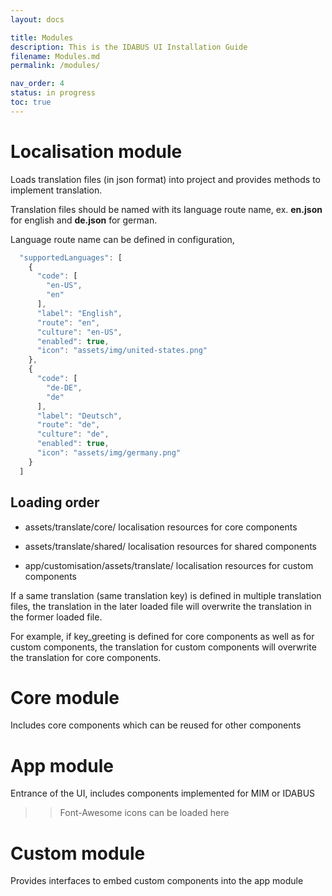 ```yaml
---
layout: docs

title: Modules
description: This is the IDABUS UI Installation Guide
filename: Modules.md
permalink: /modules/

nav_order: 4
status: in progress
toc: true
---
```


# Localisation module
Loads translation files (in json format) into project and provides methods to implement translation.

Translation files should be named with its language route name, ex. **en.json** for english and **de.json** for german.

Language route name can be defined in configuration,
```js
  "supportedLanguages": [
    {
      "code": [
        "en-US",
        "en"
      ],
      "label": "English",
      "route": "en",
      "culture": "en-US",
      "enabled": true,
      "icon": "assets/img/united-states.png"
    },
    {
      "code": [
        "de-DE",
        "de"
      ],
      "label": "Deutsch",
      "route": "de",
      "culture": "de",
      "enabled": true,
      "icon": "assets/img/germany.png"
    }
  ]
```

## Loading order
- assets/translate/core/
localisation resources for core components

- assets/translate/shared/
localisation resources for shared components

- app/customisation/assets/translate/
localisation resources for custom components

If a same translation (same translation key) is defined in multiple translation files, the translation in the later loaded file will overwrite the translation in the former loaded file.

For example, if key_greeting is defined for core components as well as for custom components, the translation for custom components will overwrite the translation for core components.

# Core module

Includes core components which can be reused for other components

# App module

Entrance of the UI, includes components implemented for MIM or IDABUS
>> Font-Awesome icons can be loaded here

# Custom module

Provides interfaces to embed custom components into the app module